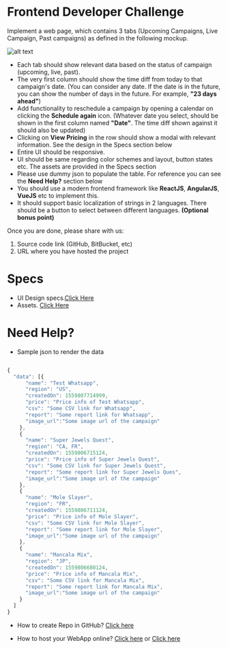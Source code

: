 # Frontend Developer Challenge 

Implement a web page, which contains 3 tabs (Upcoming Campaigns, Live Campaign, Past campaigns) as defined in
the following mockup.

![alt text](http://cdn3.bluestacks.com/Interviews/Front-end/Dashboard%402x.png "Mockup")

* Each tab should show relevant data based on the status of campaign (upcoming, live, past).
* The very first column should show the time diff from today to that campaign's date. (You can consider
any date. If the date is in the future, you can show the number of days in the future. For example, **"23
days ahead"**)
* Add functionality to reschedule a campaign by opening a calendar on clicking the **Schedule again** icon. (Whatever date you select, should be shown in the first column named **"Date"**. The time diff shown against it should also be updated)
* Clicking on **View Pricing**  in the row should show a modal with relevant information. See the design in the Specs section below 
* Entire UI should be responsive.
* UI should be same regarding color schemes and layout, button states etc. The assets are provided in the Specs section
* Please use dummy json to populate the table. For reference you can see the **Need Help?** section below
* You should use a modern frontend framework like **ReactJS**, **AngularJS**, **VueJS** etc to
implement this.
* It should support basic localization of strings in 2 languages. There should be a button to select
between different languages. **(Optional bonus point)**

Once you are done, please share with us:
1. Source code link (GitHub, BitBucket, etc)
2. URL where you have hosted the project

# Specs

* UI Design specs.[Click Here](https://invis.io/26UEIETGDRT)
* Assets. [Click Here](http://cdn3.bluestacks.com/Interviews/Front-end/Front-End.zip) 

# Need Help?

* Sample json to render the data

```javascript

{
  "data": [{
      "name": "Test Whatsapp",
      "region": "US",
      "createdOn": 1559807714999,
      "price": "Price info of Test Whatsapp",
      "csv": "Some CSV link for Whatsapp",
      "report": "Some report link for Whatsapp",
      "image_url":"Some image url of the campaign" 
    },
    {
      "name": "Super Jewels Quest",
      "region": "CA, FR",
      "createdOn": 1559806715124,
      "price": "Price info of Super Jewels Quest",
      "csv": "Some CSV link for Super Jewels Quest",
      "report": "Some report link for Super Jewels Ques",
      "image_url":"Some image url of the campaign"
    },
    {
      "name": "Mole Slayer",
      "region": "FR",
      "createdOn": 1559806711124,
      "price": "Price info of Mole Slayer",
      "csv": "Some CSV link for Mole Slayer",
      "report": "Some report link for Mole Slayer",
      "image_url":"Some image url of the campaign"
    },
    {
      "name": "Mancala Mix",
      "region": "JP",
      "createdOn": 1559806680124,
      "price": "Price info of Mancala Mix",
      "csv": "Some CSV link for Mancala Mix",
      "report": "Some report link for Mancala Mix",
      "image_url":"Some image url of the campaign"
    }
  ]
}
```
* How to create Repo in GitHub? [Click here](https://guides.github.com/activities/hello-world/) 

* How to host your WebApp online? [Click here](https://gist.github.com/TylerFisher/6127328) or [Click here](https://pages.github.com/)


